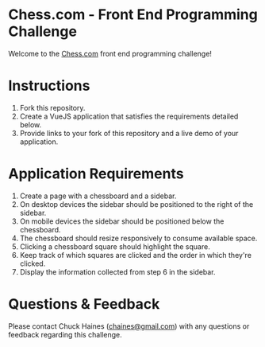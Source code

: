 # Chess.com - Front End Programming Challenge

Welcome to the [Chess.com](https://chess.com) front end programming challenge!

# Instructions
1. Fork this repository.
2. Create a VueJS application that satisfies the requirements detailed below.
3. Provide links to your fork of this repository and a live demo of your application.

# Application Requirements
1. Create a page with a chessboard and a sidebar.
2. On desktop devices the sidebar should be positioned to the right of the sidebar.
3. On mobile devices the sidebar should be positioned below the chessboard.
4. The chessboard should resize responsively to consume available space.
5. Clicking a chessboard square should highlight the square.
6. Keep track of which squares are clicked and the order in which they're clicked.
7. Display the information collected from step 6 in the sidebar.

# Questions & Feedback
Please contact Chuck Haines (chaines@gmail.com) with any questions or feedback regarding this challenge.
